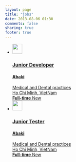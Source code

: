 ```yaml
---
layout: page
title: "jobs"
date: 2013-08-06 01:30
comments: false
sharing: true
footer: true
---
```


<ul id="listings">
  <li class="full-time">
    <a target="_blank" href="http://abaki.com/portal/junior-developer-job-recruiting/">
      <span>
      <img src="http://i.imgur.com/HBdheqj.jpg" width="32px" height="32px" alt="">
      <div class="role">
      <h3>Junior Developer</h3>
      <h4>Abaki</h4>
      <span>Medical and Dental practices</span>
      </div>
      <span class="location">Ho Chi Minh, VietNam</span>
      <div class="meta">
      <strong class="type">Full-time</strong>
      <span class="new">New</span>
      </div>
      </span>
    </a>
  </li>
  <li class="full-time">
    <a target="_blank" href="http://abaki.com/portal/junior-tester-position-recruiting/">
      <span>
      <img src="http://i.imgur.com/HBdheqj.jpg" width="32px" height="32px" alt="">
      <div class="role">
      <h3>Junior Tester</h3>
      <h4>Abaki</h4>
      <span>Medical and Dental practices</span>
      </div>
      <span class="location">Ho Chi Minh, VietNam</span>
      <div class="meta">
      <strong class="type">Full-time</strong>
      <span class="new">New</span>
      </div>
      </span>
    </a>
  </li>
</ul>
